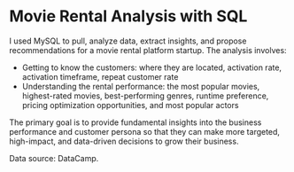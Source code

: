 # Movie Rental Analysis with SQL

<p>I used MySQL to pull, analyze data, extract insights, and propose recommendations for a movie rental platform startup. The analysis involves:</p>

<ul>
<li>Getting to know the customers: where they are located, activation rate, activation timeframe, repeat customer rate</li>
<li>Understanding the rental performance: the most popular movies, highest-rated movies, best-performing genres, runtime preference, pricing optimization opportunities, and most popular actors
</li>
</ul>


The primary goal is to provide fundamental insights into the business performance and customer persona so that they can make more targeted, high-impact, and data-driven decisions to grow their business.

Data source: DataCamp.
